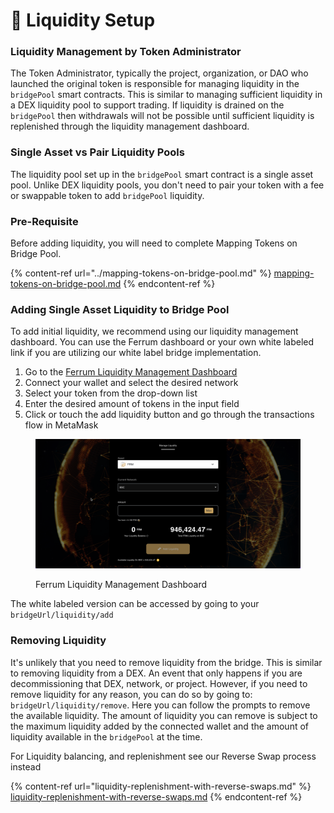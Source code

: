 # 🚀 Liquidity Setup

### Liquidity Management by Token Administrator

The Token Administrator, typically the project, organization, or DAO who launched the original token is responsible for managing liquidity in the `bridgePool` smart contracts. This is similar to managing sufficient liquidity in a DEX liquidity pool to support trading. If liquidity is drained on the `bridgePool` then withdrawals will not be possible until sufficient liquidity is replenished through the liquidity management dashboard.

### Single Asset vs Pair Liquidity Pools

The liquidity pool set up in the `bridgePool` smart contract is a single asset pool. Unlike DEX liquidity pools, you don't need to pair your token with a fee or swappable token to add `bridgePool` liquidity.

### Pre-Requisite

Before adding liquidity, you will need to complete Mapping Tokens on Bridge Pool.&#x20;

{% content-ref url="../mapping-tokens-on-bridge-pool.md" %}
[mapping-tokens-on-bridge-pool.md](../mapping-tokens-on-bridge-pool.md)
{% endcontent-ref %}

### Adding Single Asset Liquidity to Bridge Pool

To add initial liquidity, we recommend using our liquidity management dashboard. You can use the Ferrum dashboard or your own white labeled link if you are utilizing our white label bridge implementation.

1. Go to the [Ferrum Liquidity Management Dashboard](https://bridge.ferrum.network/frm/liquidity/add)
2. Connect your wallet and select the desired network
3. Select your token from the drop-down list
4. Enter the desired amount of tokens in the input field
5. Click or touch the add liquidity button and go through the transactions flow in MetaMask

<figure><img src="../../../../../.gitbook/assets/image.png" alt=""><figcaption><p>Ferrum Liquidity Management Dashboard</p></figcaption></figure>

The white labeled version can be accessed by going to your `bridgeUrl/liquidity/add`

### Removing Liquidity

It's unlikely that you need to remove liquidity from the bridge. This is similar to removing liquidity from a DEX. An event that only happens if you are decommissioning that DEX, network, or project. However, if you need to remove liquidity for any reason, you can do so by going to: `bridgeUrl/liquidity/remove`. Here you can follow the prompts to remove the available liquidity. The amount of liquidity you can remove is subject to the maximum liquidity added by the connected wallet and the amount of liquidity available in the `bridgePool` at the time.

For Liquidity balancing, and replenishment see our Reverse Swap process instead

{% content-ref url="liquidity-replenishment-with-reverse-swaps.md" %}
[liquidity-replenishment-with-reverse-swaps.md](liquidity-replenishment-with-reverse-swaps.md)
{% endcontent-ref %}

